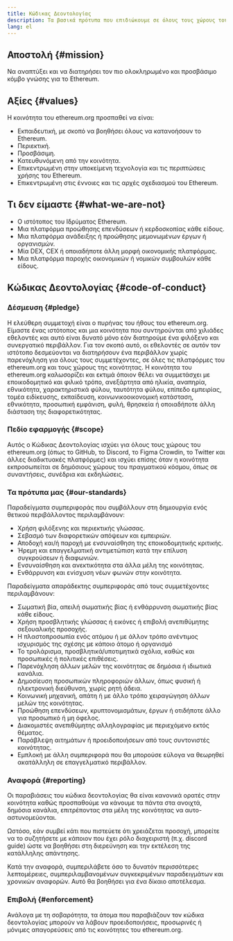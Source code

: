```yaml
---
title: Κώδικας Δεοντολογίας
description: Τα βασικά πρότυπα που επιδιώκουμε σε όλους τους χώρους του ethereum.org.
lang: el
---
```


## Αποστολή \{#mission}

Να αναπτύξει και να διατηρήσει τον πιο ολοκληρωμένο και προσβάσιμο κόμβο γνώσης για το Ethereum.

## Αξίες \{#values}

Η κοινότητα του ethereum.org προσπαθεί να είναι:

- Εκπαιδευτική, με σκοπό να βοηθήσει όλους να κατανοήσουν το Ethereum.
- Περιεκτική.
- Προσβάσιμη.
- Κατευθυνόμενη από την κοινότητα.
- Επικεντρωμένη στην υποκείμενη τεχνολογία και τις περιπτώσεις χρήσης του Ethereum.
- Επικεντρωμένη στις έννοιες και τις αρχές σχεδιασμού του Ethereum.

## Τι δεν είμαστε \{#what-we-are-not}

- Ο ιστότοπος του Ιδρύματος Ethereum.
- Μια πλατφόρμα προώθησης επενδύσεων ή κερδοσκοπίας κάθε είδους.
- Μια πλατφόρμα ανάδειξης ή προώθησης μεμονωμένων έργων ή οργανισμών.
- Μία DEX, CEX ή οποιαδήποτε άλλη μορφή οικονομικής πλατφόρμας.
- Μια πλατφόρμα παροχής οικονομικών ή νομικών συμβουλών κάθε είδους.

## Κώδικας Δεοντολογίας \{#code-of-conduct}

### Δέσμευση \{#pledge}

Η ελεύθερη συμμετοχή είναι ο πυρήνας του ήθους του ethereum.org. Είμαστε ένας ιστότοπος και μια κοινότητα που συντηρούνται από χιλιάδες εθελοντές και αυτό είναι δυνατό μόνο εάν διατηρούμε ένα φιλόξενο και συνεργατικό περιβάλλον. Για τον σκοπό αυτό, οι εθελοντές σε αυτόν τον ιστότοπο δεσμεύονται να διατηρήσουν ένα περιβάλλον χωρίς παρενόχληση για όλους τους συμμετέχοντες, σε όλες τις πλατφόρμες του ethereum.org και τους χώρους της κοινότητας. Η κοινότητα του ethereum.org καλωσορίζει και εκτιμά όποιον θέλει να συμμετάσχει με εποικοδομητικό και φιλικό τρόπο, ανεξάρτητα από ηλικία, αναπηρία, εθνικότητα, χαρακτηριστικά φύλου, ταυτότητα φύλου, επίπεδο εμπειρίας, τομέα ειδίκευσης, εκπαίδευση, κοινωνικοοικονομική κατάσταση, εθνικότητα, προσωπική εμφάνιση, φυλή, θρησκεία ή οποιαδήποτε άλλη διάσταση της διαφορετικότητας.

### Πεδίο εφαρμογής \{#scope}

Αυτός ο Κώδικας Δεοντολογίας ισχύει για όλους τους χώρους του ethereum.org (όπως το GitHub, το Discord, το Figma Crowdin, το Twitter και άλλες διαδικτυακές πλατφόρμες) και ισχύει επίσης όταν η κοινότητα εκπροσωπείται σε δημόσιους χώρους του πραγματικού κόσμου, όπως σε συναντήσεις, συνέδρια και εκδηλώσεις.

### Τα πρότυπα μας \{#our-standards}

Παραδείγματα συμπεριφοράς που συμβάλλουν στη δημιουργία ενός θετικού περιβάλλοντος περιλαμβάνουν:

- Χρήση φιλόξενης και περιεκτικής γλώσσας.
- Σεβασμό των διαφορετικών απόψεων και εμπειριών.
- Αποδοχή και/ή παροχή με ενσυναίσθηση της εποικοδομητικής κριτικής.
- Ήρεμη και επαγγελματική αντιμετώπιση κατά την επίλυση συγκρούσεων ή διαφωνιών.
- Ενσυναίσθηση και ανεκτικότητα στα άλλα μέλη της κοινότητας.
- Ενθάρρυνση και ενίσχυση νέων φωνών στην κοινότητα.

Παραδείγματα απαράδεκτης συμπεριφοράς από τους συμμετέχοντες περιλαμβάνουν:

- Σωματική βία, απειλή σωματικής βίας ή ενθάρρυνση σωματικής βίας κάθε είδους.
- Χρήση προσβλητικής γλώσσας ή εικόνες ή επιβολή ανεπιθύμητης σεξουαλικής προσοχής.
- Η πλαστοπροσωπία ενός ατόμου ή με άλλον τρόπο ανέντιμος ισχυρισμός της σχέσης με κάποιο άτομο ή οργανισμό
- Το τρολάρισμα, προσβλητικά/υποτιμητικά σχόλια, καθώς και προσωπικές ή πολιτικές επιθέσεις.
- Παρενόχληση άλλων μελών της κοινότητας σε δημόσια ή ιδιωτικά κανάλια.
- Δημοσίευση προσωπικών πληροφοριών άλλων, όπως φυσική ή ηλεκτρονική διεύθυνση, χωρίς ρητή άδεια.
- Κοινωνική μηχανική, απάτη ή με άλλο τρόπο χειραγώγηση άλλων μελών της κοινότητας.
- Προώθηση επενδύσεων, κρυπτονομισμάτων, έργων ή οτιδήποτε άλλο για προσωπικό ή μη όφελος.
- Διακομιστές ανεπιθύμητης αλληλογραφίας με περιεχόμενο εκτός θέματος.
- Παράβλεψη αιτημάτων ή προειδοποιήσεων από τους συντονιστές κοινότητας.
- Εμπλοκή με άλλη συμπεριφορά που θα μπορούσε εύλογα να θεωρηθεί ακατάλληλη σε επαγγελματικό περιβάλλον.

### Αναφορά \{#reporting}

Οι παραβιάσεις του κώδικα δεοντολογίας θα είναι κανονικά ορατές στην κοινότητα καθώς προσπαθούμε να κάνουμε τα πάντα στα ανοιχτά, δημόσια κανάλια, επιτρέποντας στα μέλη της κοινότητας να αυτο-αστυνομεύονται.

Ωστόσο, εάν συμβεί κάτι που πιστεύετε ότι χρειάζεται προσοχή, μπορείτε να το συζητήσετε με κάποιον που έχει ρόλο διαχειριστή (π.χ. discord guide) ώστε να βοηθήσει στη διερεύνηση και την εκτέλεση της κατάλληλης απάντησης.

Κατά την αναφορά, συμπεριλάβετε όσο το δυνατόν περισσότερες λεπτομέρειες, συμπεριλαμβανομένων συγκεκριμένων παραδειγμάτων και χρονικών αναφορών. Αυτό θα βοηθήσει για ένα δίκαιο αποτέλεσμα.

### Επιβολή \{#enforcement}

Ανάλογα με τη σοβαρότητα, τα άτομα που παραβιάζουν τον κώδικα δεοντολογίας μπορούν να λάβουν προειδοποιήσεις, προσωρινές ή μόνιμες απαγορεύσεις από τις κοινότητες του ethereum.org.
